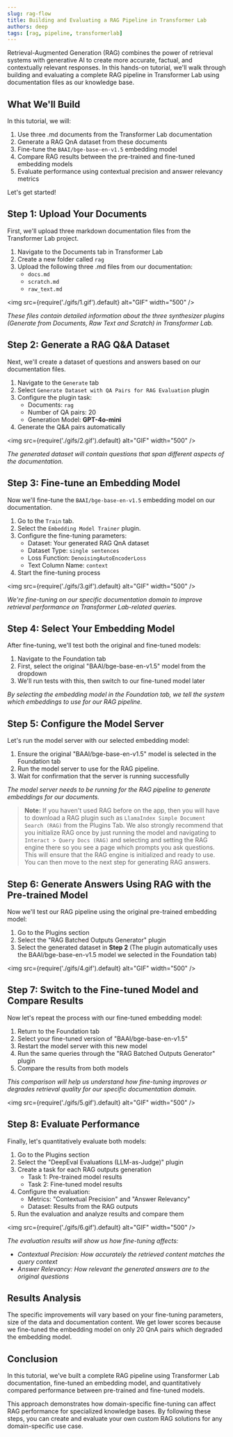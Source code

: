 ```yaml
---
slug: rag-flow
title: Building and Evaluating a RAG Pipeline in Transformer Lab
authors: deep
tags: [rag, pipeline, transformerlab]
---
```


Retrieval-Augmented Generation (RAG) combines the power of retrieval systems with generative AI to create more accurate, factual, and contextually relevant responses. In this hands-on tutorial, we'll walk through building and evaluating a complete RAG pipeline in Transformer Lab using documentation files as our knowledge base.

<!-- truncate -->

## What We'll Build

In this tutorial, we will:

1. Use three .md documents from the Transformer Lab documentation
2. Generate a RAG QnA dataset from these documents
3. Fine-tune the `BAAI/bge-base-en-v1.5` embedding model
4. Compare RAG results between the pre-trained and fine-tuned embedding models
5. Evaluate performance using contextual precision and answer relevancy metrics

Let's get started!

## Step 1: Upload Your Documents

First, we'll upload three markdown documentation files from the Transformer Lab project.

1. Navigate to the Documents tab in Transformer Lab
2. Create a new folder called `rag`
3. Upload the following three .md files from our documentation:
   - `docs.md`
   - `scratch.md`
   - `raw_text.md`

<img src={require('./gifs/1.gif').default} alt="GIF" width="500" />

*These files contain detailed information about the three synthesizer plugins (Generate from Documents, Raw Text and Scratch) in Transformer Lab.*

## Step 2: Generate a RAG Q&A Dataset

Next, we'll create a dataset of questions and answers based on our documentation files.

1. Navigate to the `Generate` tab
2. Select `Generate Dataset with QA Pairs for RAG Evaluation` plugin
3. Configure the plugin task:
   - Documents: `rag`
   - Number of QA pairs: 20
   - Generation Model: **GPT-4o-mini**
4. Generate the Q&A pairs automatically

<img src={require('./gifs/2.gif').default} alt="GIF" width="500" />

*The generated dataset will contain questions that span different aspects of the documentation.*

## Step 3: Fine-tune an Embedding Model

Now we'll fine-tune the `BAAI/bge-base-en-v1.5` embedding model on our documentation.

1. Go to the `Train` tab.
2. Select the `Embedding Model Trainer` plugin.
3. Configure the fine-tuning parameters:
   - Dataset: Your generated RAG QnA dataset
   - Dataset Type: `single sentences`
   - Loss Function: `DenoisingAutoEncoderLoss`
   - Text Column Name: `context`
4. Start the fine-tuning process

<img src={require('./gifs/3.gif').default} alt="GIF" width="500" />

*We're fine-tuning on our specific documentation domain to improve retrieval performance on Transformer Lab-related queries.*

## Step 4: Select Your Embedding Model

After fine-tuning, we'll test both the original and fine-tuned models:

1. Navigate to the Foundation tab
2. First, select the original "BAAI/bge-base-en-v1.5" model from the dropdown
3. We'll run tests with this, then switch to our fine-tuned model later

*By selecting the embedding model in the Foundation tab, we tell the system which embeddings to use for our RAG pipeline.*

## Step 5: Configure the Model Server

Let's run the model server with our selected embedding model:

1. Ensure the original "BAAI/bge-base-en-v1.5" model is selected in the Foundation tab
2. Run the model server to use for the RAG pipeline.
3. Wait for confirmation that the server is running successfully

*The model server needs to be running for the RAG pipeline to generate embeddings for our documents.*

> **Note:** If you haven't used RAG before on the app, then you will have to download a RAG plugin such as `LlamaIndex Simple Document Search (RAG)` from the Plugins Tab. We also strongly recommend that you initialize RAG once by just running the model and navigating to `Interact > Query Docs (RAG)` and selecting and setting the RAG engine there so you see a page which prompts you ask questions. This will ensure that the RAG engine is initialized and ready to use. You can then move to the next step for generating RAG answers.

## Step 6: Generate Answers Using RAG with the Pre-trained Model

Now we'll test our RAG pipeline using the original pre-trained embedding model:

1. Go to the Plugins section
2. Select the "RAG Batched Outputs Generator" plugin
3. Select the generated dataset in **Step 2**
   (The plugin automatically uses the BAAI/bge-base-en-v1.5 model we selected in the Foundation tab)

<img src={require('./gifs/4.gif').default} alt="GIF" width="500" />

## Step 7: Switch to the Fine-tuned Model and Compare Results

Now let's repeat the process with our fine-tuned embedding model:

1. Return to the Foundation tab
2. Select your fine-tuned version of "BAAI/bge-base-en-v1.5"
3. Restart the model server with this new model
4. Run the same queries through the "RAG Batched Outputs Generator" plugin
5. Compare the results from both models

*This comparison will help us understand how fine-tuning improves or degrades retrieval quality for our specific documentation domain.*

<img src={require('./gifs/5.gif').default} alt="GIF" width="500" />


## Step 8: Evaluate Performance

Finally, let's quantitatively evaluate both models:

1. Go to the Plugins section
2. Select the "DeepEval Evaluations (LLM-as-Judge)" plugin
3. Create a task for each RAG outputs generation
   - Task 1: Pre-trained model results
   - Task 2: Fine-tuned model results
4. Configure the evaluation:
   - Metrics: "Contextual Precision" and "Answer Relevancy"
   - Dataset: Results from the RAG outputs
5. Run the evaluation and analyze results and compare them

<img src={require('./gifs/6.gif').default} alt="GIF" width="500" />


*The evaluation results will show us how fine-tuning affects:*

- *Contextual Precision: How accurately the retrieved content matches the query context*
- *Answer Relevancy: How relevant the generated answers are to the original questions*

## Results Analysis

The specific improvements will vary based on your fine-tuning parameters, size of the data and documentation content. We get lower scores because we fine-tuned the embedding model on only 20 QnA pairs which degraded the embedding model.

## Conclusion

In this tutorial, we've built a complete RAG pipeline using Transformer Lab documentation, fine-tuned an embedding model, and quantitatively compared performance between pre-trained and fine-tuned models.

This approach demonstrates how domain-specific fine-tuning can affect RAG performance for specialized knowledge bases. By following these steps, you can create and evaluate your own custom RAG solutions for any domain-specific use case.
